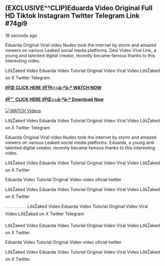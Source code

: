 ## (EXCLUSIVE^^CLIP)Eduarda Video Original Full HD Tiktok Instagram Twitter Telegram Link #74gi9

18 seconds ago

Eduarda Original Viral video Nudes took the internet by storm and amazed viewers on various Leaked social media platforms. Desi Video Viral Link, a young and talented digital creator, recently became famous thanks to this interesting video.

LðšŽaked Video Eduarda Video Tutorial Original Video Viral Video LðšŽaked on X Twitter Telegram

**[ðŸŒ CLICK HERE ðŸŸ¢==â–ºâ–º WATCH NOW](https://clips-mediaa.blogspot.com/2025/02/video-viral-download.html)**

**[ðŸ”´ CLICK HERE ðŸŒ==â–ºâ–º Download Now](https://clips-mediaa.blogspot.com/2025/02/video-viral-download.html)**

[![WATCH Videos](https://i.imgur.com/dJHk4Zq.gif)](https://clips-mediaa.blogspot.com/2025/02/video-viral-download.html)

LðšŽaked Video Eduarda Video Tutorial Original Video Viral Video LðšŽaked on X Twitter Telegram

Eduarda Original Viral video Nudes took the internet by storm and amazed viewers on various Leaked social media platforms. Eduarda, a young and talented digital creator, recently became famous thanks to this interesting video.

LðšŽaked Video Eduarda Video Tutorial Original Video Viral Video LðšŽaked on X Twitter

Eduarda Video Tutorial Original Video video oficial twitter

LðšŽaked Video Eduarda Video Tutorial Original Video Viral Video LðšŽaked on X Twitter

. . . . . . . . . LðšŽaked Video Eduarda Video Tutorial Original Video Viral Video LðšŽaked on X Twitter Telegram

LðšŽaked Video Eduarda Video Tutorial Original Video Viral Video LðšŽaked on X Twitter

Eduarda Video Tutorial Original Video video oficial twitter

LðšŽaked Video Eduarda Video Tutorial Original Video Viral Video LðšŽaked on X Twitter.